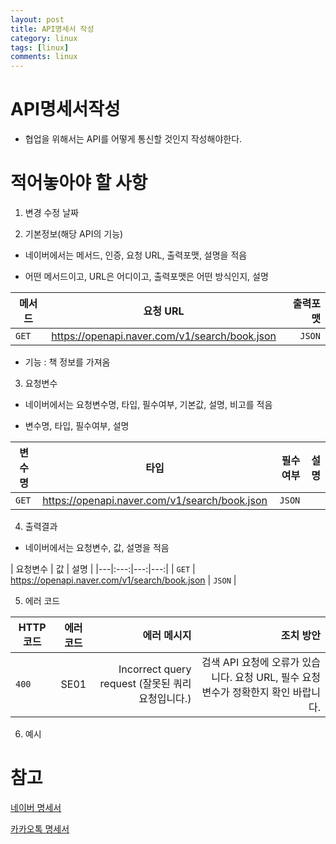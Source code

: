 ```yaml
---
layout: post
title: API명세서 작성
category: linux
tags: [linux]
comments: linux
---
```


# API명세서작성

- 협업을 위해서는 API를 어떻게 통신할 것인지 작성해야한다.

# 적어놓아야 할 사항

1. 변경 수정 날짜

2. 기본정보(해당 API의 기능)

- 네이버에서는 메서드, 인증, 요청 URL, 출력포맷, 설명을 적음

- 어떤 메서드이고, URL은 어디이고, 출력포맷은 어떤 방식인지, 설명

| 메서드 | 요청 URL | 출력포맷 |
|---|:---:|---:|
| `GET` | https://openapi.naver.com/v1/search/book.json | `JSON` |

- 기능 : 책 정보를 가져옴

3. 요청변수

- 네이버에서는 요청변수명, 타입, 필수여부, 기본값, 설명, 비고를 적음

- 변수명, 타입, 필수여부, 설명

| 변수명 | 타입 | 필수여부 | 설명 |
|---|:---:|---:|---:|
| `GET` | https://openapi.naver.com/v1/search/book.json | `JSON` |

4. 출력결과

- 네이버에서는 요청변수, 값, 설명을 적음

| 요청변수 | 값 | 설명 |
|---|:---:|---:|---:|
| `GET` | https://openapi.naver.com/v1/search/book.json | `JSON` |

5. 에러 코드

| HTTP 코드 | 에러 코드 | 에러 메시지 | 조치 방안 |
|---|:---:|---:|---:|
| `400` | SE01 | Incorrect query request (잘못된 쿼리요청입니다.) | 검색 API 요청에 오류가 있습니다. 요청 URL, 필수 요청 변수가 정확한지 확인 바랍니다. |

6. 예시

# 참고

[네이버 명세서](https://developers.naver.com/docs/search/book/)

[카카오톡 명세서](https://developers.kakao.com/docs/latest/ko/kakaologin/rest-api#request-code)
